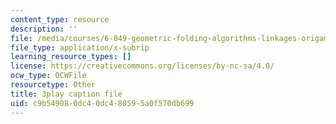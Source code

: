 ```yaml
---
content_type: resource
description: ''
file: /media/courses/6-849-geometric-folding-algorithms-linkages-origami-polyhedra-fall-2012/c9b549080dc40dc480595a0f570db699_PHy7iaX7rJU.srt
file_type: application/x-subrip
learning_resource_types: []
license: https://creativecommons.org/licenses/by-nc-sa/4.0/
ocw_type: OCWFile
resourcetype: Other
title: 3play caption file
uid: c9b54908-0dc4-0dc4-8059-5a0f570db699
---
```

